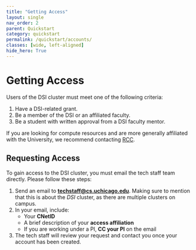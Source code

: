 ```yaml
---
title: "Getting Access"
layout: single
nav_order: 2
parent: Quickstart
category: quickstart
permalink: /quickstart/accounts/
classes: [wide, left-aligned]
hide_hero: True
---
```


# Getting Access

Users of the DSI cluster must meet one of the following criteria:

1.  Have a DSI-related grant.
2.  Be a member of the DSI or an affiliated faculty.
3.  Be a student with written approval from a DSI faculty mentor.

If you are looking for compute resources and are more generally affiliated with the University, we recommend contacting [RCC](https://rcc.uchicago.edu/).

## Requesting Access

To gain access to the DSI cluster, you must email the tech staff team directly. Please follow these steps:

1. Send an email to **[techstaff@cs.uchicago.edu](mailto:techstaff@cs.uchicago.edu)**.  Making sure to mention that this is about the _DSI_ cluster, as there are multiple clusters on campus.
2. In your email, include:  
   - Your **CNetID**  
   - A brief description of your **access affiliation**  
   - If you are working under a PI, **CC your PI** on the email   
3. The tech staff will review your request and contact you once your account has been created.  



